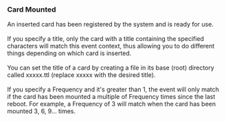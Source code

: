 ### Card Mounted

An inserted card has been registered by the system and is ready for
use.\
\
If you specify a title, only the card with a title containing the
specified characters will match this event context, thus allowing you to
do different things depending on which card is inserted.\
\
You can set the title of a card by creating a file in its base (root)
directory called xxxxx.ttl (replace xxxxx with the desired title).\
\
If you specify a Frequency and it\'s greater than 1, the event will only
match if the card has been mounted a multiple of Frequency times since
the last reboot. For example, a Frequency of 3 will match when the card
has been mounted 3, 6, 9\... times.
